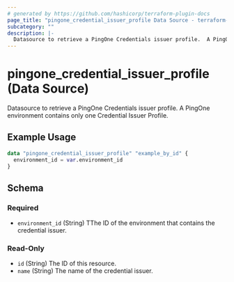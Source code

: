 ```yaml
---
# generated by https://github.com/hashicorp/terraform-plugin-docs
page_title: "pingone_credential_issuer_profile Data Source - terraform-provider-pingone"
subcategory: ""
description: |-
  Datasource to retrieve a PingOne Credentials issuer profile.  A PingOne environment contains only one Credential Issuer Profile.
---
```


# pingone_credential_issuer_profile (Data Source)

Datasource to retrieve a PingOne Credentials issuer profile.  A PingOne environment contains only one Credential Issuer Profile.

## Example Usage

```terraform
data "pingone_credential_issuer_profile" "example_by_id" {
  environment_id = var.environment_id
}
```

<!-- schema generated by tfplugindocs -->
## Schema

### Required

- `environment_id` (String) TThe ID of the environment that contains the credential issuer.

### Read-Only

- `id` (String) The ID of this resource.
- `name` (String) The name of the credential issuer.


